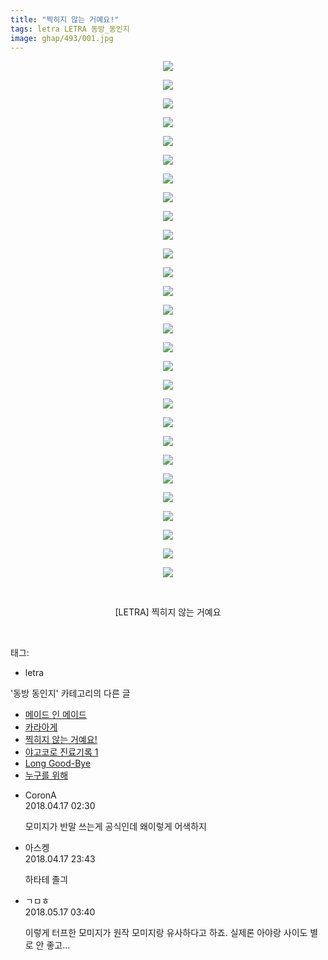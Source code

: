 ```yaml
---
title: "찍히지 않는 거예요!"
tags: letra LETRA 동방_동인지
image: ghap/493/001.jpg
---
```

<div class="article">
<p style="text-align: center; clear: none; float: none;"><img src="{{ site.nasurl }}/ghap/493/001.jpg"/></p>
<p style="text-align: center; clear: none; float: none;"><img src="{{ site.nasurl }}/ghap/493/002.jpg"/></p>
<p style="text-align: center; clear: none; float: none;"><img src="{{ site.nasurl }}/ghap/493/003.jpg"/></p>
<p style="text-align: center; clear: none; float: none;"><img src="{{ site.nasurl }}/ghap/493/004.jpg"/></p>
<p style="text-align: center; clear: none; float: none;"><img src="{{ site.nasurl }}/ghap/493/005.jpg"/></p>
<p style="text-align: center; clear: none; float: none;"><img src="{{ site.nasurl }}/ghap/493/006.jpg"/></p>
<p style="text-align: center; clear: none; float: none;"><img src="{{ site.nasurl }}/ghap/493/007.jpg"/></p>
<p style="text-align: center; clear: none; float: none;"><img src="{{ site.nasurl }}/ghap/493/008.jpg"/></p>
<p style="text-align: center; clear: none; float: none;"><img src="{{ site.nasurl }}/ghap/493/009.jpg"/></p>
<p style="text-align: center; clear: none; float: none;"><img src="{{ site.nasurl }}/ghap/493/010.jpg"/></p>
<p style="text-align: center; clear: none; float: none;"><img src="{{ site.nasurl }}/ghap/493/011.jpg"/></p>
<p style="text-align: center; clear: none; float: none;"><img src="{{ site.nasurl }}/ghap/493/012.jpg"/></p>
<p style="text-align: center; clear: none; float: none;"><img src="{{ site.nasurl }}/ghap/493/013.jpg"/></p>
<p style="text-align: center; clear: none; float: none;"><img src="{{ site.nasurl }}/ghap/493/014.jpg"/></p>
<p style="text-align: center; clear: none; float: none;"><img src="{{ site.nasurl }}/ghap/493/015.jpg"/></p>
<p style="text-align: center; clear: none; float: none;"><img src="{{ site.nasurl }}/ghap/493/016.jpg"/></p>
<p style="text-align: center; clear: none; float: none;"><img src="{{ site.nasurl }}/ghap/493/017.jpg"/></p>
<p style="text-align: center; clear: none; float: none;"><img src="{{ site.nasurl }}/ghap/493/018.jpg"/></p>
<p style="text-align: center; clear: none; float: none;"><img src="{{ site.nasurl }}/ghap/493/019.jpg"/></p>
<p style="text-align: center; clear: none; float: none;"><img src="{{ site.nasurl }}/ghap/493/020.jpg"/></p>
<p style="text-align: center; clear: none; float: none;"><img src="{{ site.nasurl }}/ghap/493/021.jpg"/></p>
<p style="text-align: center; clear: none; float: none;"><img src="{{ site.nasurl }}/ghap/493/022.jpg"/></p>
<p style="text-align: center; clear: none; float: none;"><img src="{{ site.nasurl }}/ghap/493/023.jpg"/></p>
<p style="text-align: center; clear: none; float: none;"><img src="{{ site.nasurl }}/ghap/493/024.jpg"/></p>
<p style="text-align: center; clear: none; float: none;"><img src="{{ site.nasurl }}/ghap/493/025.jpg"/></p>
<p style="text-align: center; clear: none; float: none;"><img src="{{ site.nasurl }}/ghap/493/026.jpg"/></p>
<p style="text-align: center; clear: none; float: none;"><img src="{{ site.nasurl }}/ghap/493/027.jpg"/></p>
<p style="text-align: center; clear: none; float: none;"><img src="{{ site.nasurl }}/ghap/493/028.jpg"/></p>
<p style="text-align: center; clear: none; float: none;"><br/></p>
<p style="text-align: center; clear: none; float: none;">[LETRA] 찍히지 않는 거예요</p>
<p><br/></p>
</div><div class="tagTrail">
<p>태그: </p>
<ul>
<li>letra</li>
</ul>
</div><div class="another">
<p>'동방 동인지' 카테고리의 다른 글</p>
<ul>
<li><a href="/2016-06-22-ghap_495">메이드 인 메이드</a></li>
<li><a href="/2016-06-22-ghap_494">카라아게</a></li>
<li><a href="/2016-06-22-ghap_493">찍히지 않는 거예요!</a></li>
<li><a href="/2016-06-22-ghap_492">야고코로 진료기록 1</a></li>
<li><a href="/2016-06-22-ghap_491">Long Good-Bye</a></li>
<li><a href="/2016-06-22-ghap_490">누구를 위해</a></li>
</ul>
</div><div class="cb_module cb_fluid">
<div class="cb_wrt cb_profile">
<div class="comment">
<ul>
<li class="cb_thumb_off" id="comment15240077">
<div class="cb_comment_area">
<div class="cb_info_area">
<div class="cb_section">
<span class="cb_nick_name">CoronA</span>
</div>
<div class="cb_section">
<span class="cb_date">2018.04.17 02:30 </span>
</div>
</div>
<div class="cb_dsc_comment">
<p class="cb_dsc">
											모미지가 반말 쓰는게 공식인데 왜이렇게 어색하지
										</p>
</div>
</div></li>
<li class="cb_thumb_off" id="comment15240509">
<div class="cb_comment_area">
<div class="cb_info_area">
<div class="cb_section">
<span class="cb_nick_name">아스켕</span>
</div>
<div class="cb_section">
<span class="cb_date">2018.04.17 23:43 </span>
</div>
</div>
<div class="cb_dsc_comment">
<p class="cb_dsc">
											하타테 졸긔
										</p>
</div>
</div></li>
<li class="cb_thumb_off" id="comment15257533">
<div class="cb_comment_area">
<div class="cb_info_area">
<div class="cb_section">
<span class="cb_nick_name">ㄱㅁㅎ</span>
</div>
<div class="cb_section">
<span class="cb_date">2018.05.17 03:40 </span>
</div>
</div>
<div class="cb_dsc_comment">
<p class="cb_dsc">
											이렇게 터프한 모미지가 원작 모미지랑 유사하다고 하죠. 실제론 아야랑 사이도 별로 안 좋고...
										</p>
</div>
</div></li>
</ul>
</div>
</div><!-- commentList close -->
</div>